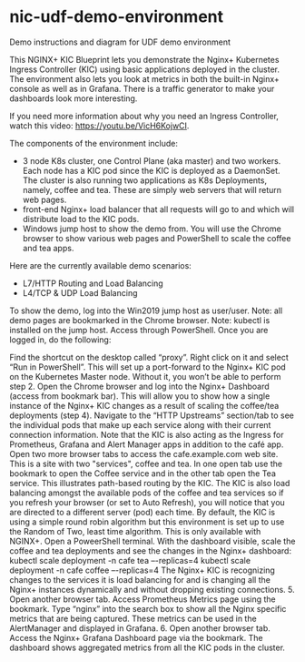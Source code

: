 # nic-udf-demo-environment
Demo instructions and diagram for UDF demo environment

This NGINX+ KIC Blueprint lets you demonstrate the Nginx+ Kubernetes Ingress Controller (KIC) using basic applications deployed in the cluster.  The environment also lets you look at metrics in both the built-in Nginx+ console as well as in Grafana.  There is a traffic generator to make your dashboards look more interesting.

If you need more information about why you need an Ingress Controller, watch this video:  https://youtu.be/VicH6KojwCI.

The components of the environment include:

- 3 node K8s cluster, one Control Plane (aka master) and two workers.  Each node has a KIC pod since the KIC is deployed as a DaemonSet.  The cluster is also running two applications as K8s Deployments, namely, coffee and tea.  These are simply web servers that will return web pages.
- front-end Nginx+ load balancer that all requests will go to and which will distribute load to the KIC pods.
- Windows jump host to show the demo from.  You will use the Chrome browser to show various web pages and PowerShell to scale the coffee and tea apps.

Here are the currently available demo scenarios:
- L7/HTTP Routing and Load Balancing
- L4/TCP & UDP Load Balancing

To show the demo, log into the Win2019 jump host as user/user.
Note:  all demo pages are bookmarked in the Chrome browser.
Note:  kubectl is installed on the jump host.  Access through PowerShell.
Once you are logged in, do the following:

Find the shortcut on the desktop called “proxy”.  Right click on it and select “Run in PowerShell”.  This will set up a port-forward to the Nginx+ KIC pod on the Kubernetes Master node.  Without it, you won’t be able to perform step 2.
Open the Chrome browser and log into the Nginx+ Dashboard (access from bookmark bar).  This will allow you to show how a single instance of the Nginx+ KIC changes as a result of scaling the coffee/tea deployments (step 4).  Navigate to the “HTTP Upstreams” section/tab to see the individual pods that make up each service along with their current connection information.  Note that the KIC is also acting as the Ingress for Prometheus, Grafana and Alert Manager apps in addition to the café app.
Open two more browser tabs to access the cafe.example.com web site.  This is a site with two "services", coffee and tea.  In one open tab use the bookmark to open the Coffee service and in the other tab open the Tea service.  This illustrates path-based routing by the KIC.  The KIC is also load balancing amongst the available pods of the coffee and tea services so if you refresh your browser (or set to Auto Refresh), you will notice that you are directed to a different server (pod) each time.  By default, the KIC is using a simple round robin algorithm but this environment is set up to use the Random of Two, least time algorithm.  This is only available with NGINX+.
Open a PoweerShell terminal.  With the dashboard visible, scale the coffee and tea deployments and see the changes in the Nginx+ dashboard:
kubectl scale deployment -n cafe tea –-replicas=4
kubectl scale deployment -n cafe coffee –-replicas=4
The Nginx+ KIC is recognizing changes to the services it is load balancing for and is changing all the Nginx+ instances dynamically and without dropping existing connections.
5.	Open another browser tab.  Access Prometheus Metrics page using the bookmark.  Type “nginx” into the search box to show all the Nginx specific metrics that are being captured.  These metrics can be used in the AlertManager and displayed in Grafana.
6.	Open another browser tab.   Access the Nginx+ Grafana Dashboard page via the bookmark.    The dashboard shows aggregated metrics from all the KIC pods in the cluster.